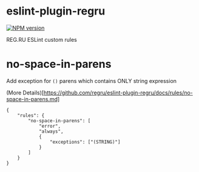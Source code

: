 # eslint-plugin-regru

[![NPM version][npm-image]][npm-url]

REG.RU ESLint custom rules

# no-space-in-parens

Add exception for `()` parens which contains ONLY string expression

(More Details)[https://github.com/regru/eslint-plugin-regru/docs/rules/no-space-in-parens.md]

```
{
    "rules": {
        "no-space-in-parens": [
            "error",
            "always",
            {
                "exceptions": ["(STRING)"]
            }
        ]
    }
}
```


[npm-image]: https://img.shields.io/npm/v/eslint-plugin-regru.svg?style=flat-square
[npm-url]: https://www.npmjs.com/package/eslint-plugin-regru
